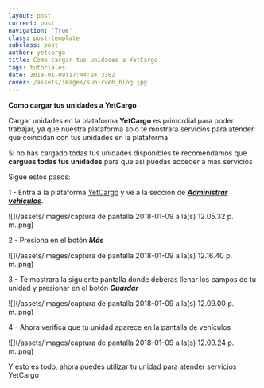 ```yaml
---
layout: post
current: post
navigation: 'True'
class: post-template
subclass: post
author: yetcargo
title: Como cargar tus unidades a YetCargo
tags: tutoriales
date: 2018-01-09T17:44:24.330Z
cover: /assets/images/subirveh_blog.jpg
---
```

**Como cargar tus unidades a YetCargo**

Cargar unidades en la plataforma **YetCargo** es primordial para poder trabajar, ya que nuestra plataforma solo te mostrara servicios para atender que coincidan con tus unidades en la plataforma

Si no has cargado todas tus unidades disponibles te recomendamos que **cargues todas tus unidades** para que así puedas acceder a mas servicios

Sigue estos pasos:

1 - Entra a la plataforma [YetCargo](https://yetcargo.com/login) y ve a la sección de [_**Administrar vehículos**_](https://yetcargo.com/dashboard/vehiculos).

![](/assets/images/captura de pantalla 2018-01-09 a la(s) 12.05.32 p. m..png)

2 - Presiona en el botón **_Más_**

![](/assets/images/captura de pantalla 2018-01-09 a la(s) 12.16.40 p. m..png)

3 - Te mostrara la siguiente pantalla donde deberas llenar los campos de tu unidad y presionar en el botón _**Guardar**_

![](/assets/images/captura de pantalla 2018-01-09 a la(s) 12.09.00 p. m..png)

4 - Ahora verifica que tu unidad aparece en la pantalla de vehículos

![](/assets/images/captura de pantalla 2018-01-09 a la(s) 12.09.24 p. m..png)

Y esto es todo, ahora puedes utilizar tu unidad para atender servicios YetCargo
